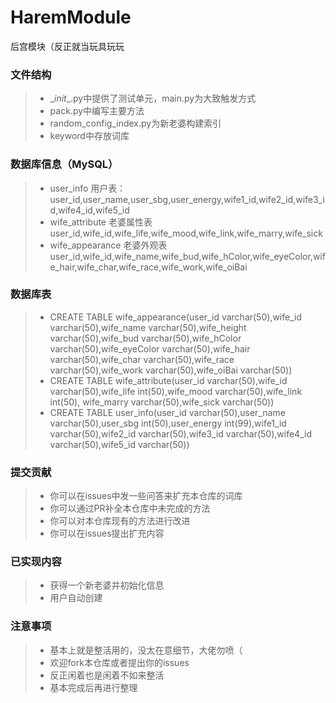 <!--
 * @Author: your name
 * @Date: 2021-07-17 10:20:57
 * @LastEditTime: 2021-07-17 10:37:20
 * @LastEditors: Please set LastEditors
 * @Description: In User Settings Edit
 * @FilePath: \027MyWife\README.md
-->
# HaremModule
后宫模块（反正就当玩具玩玩


### 文件结构
>- \__init__.py中提供了测试单元，main.py为大致触发方式
>- pack.py中编写主要方法
>- random_config_index.py为新老婆构建索引
>- keyword中存放词库


### 数据库信息（MySQL）
>- user_info 用户表：user_id,user_name,user_sbg,user_energy,wife1_id,wife2_id,wife3_id,wife4_id,wife5_id
>- wife_attribute 老婆属性表 user_id,wife_id,wife_life,wife_mood,wife_link,wife_marry,wife_sick
>- wife_appearance 老婆外观表 user_id,wife_id,wife_name,wife_bud,wife_hColor,wife_eyeColor,wife_hair,wife_char,wife_race,wife_work,wife_oiBai


### 数据库表
>- CREATE TABLE wife_appearance(user_id varchar(50),wife_id varchar(50),wife_name varchar(50),wife_height varchar(50),wife_bud varchar(50),wife_hColor varchar(50),wife_eyeColor varchar(50),wife_hair varchar(50),wife_char varchar(50),wife_race varchar(50),wife_work varchar(50),wife_oiBai varchar(50))
>- CREATE TABLE wife_attribute(user_id varchar(50),wife_id varchar(50),wife_life int(50),wife_mood varchar(50),wife_link int(50),
wife_marry varchar(50),wife_sick varchar(50))
>- CREATE TABLE user_info(user_id varchar(50),user_name varchar(50),user_sbg int(50),user_energy int(99),wife1_id varchar(50),wife2_id varchar(50),wife3_id varchar(50),wife4_id varchar(50),wife5_id varchar(50))



### 提交贡献
>- 你可以在issues中发一些问答来扩充本仓库的词库
>- 你可以通过PR补全本仓库中未完成的方法
>- 你可以对本仓库现有的方法进行改进
>- 你可以在issues提出扩充内容


### 已实现内容
>- 获得一个新老婆并初始化信息
>- 用户自动创建


### 注意事项
>- 基本上就是整活用的，没太在意细节，大佬勿喷（
>- 欢迎fork本仓库或者提出你的issues
>- 反正闲着也是闲着不如来整活
>- 基本完成后再进行整理
